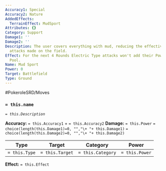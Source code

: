 ```yaml
---
Accuracy1: Special
Accuracy2: Nature
AddedEffects:
  TerrainEffect: MudSport
Attributes: {}
Category: Support
Damage1: ''
Damage2: ''
Description: The user covers everything with mud, reducing the effectiveness of electric
  attacks made on the field.
Effect: For the next 4 Rounds Electric Type attacks won't add their Power to the Damage
  Pool.
Name: Mud Sport
Power: 0
Target: Battlefield
Type: Ground
---
```


#PokeroleSRD/Moves

### `= this.name`
*`= this.Description`*

**Accuracy:** `= this.Accuracy1` + `= this.Accuracy2`
**Damage:** `= this.Power` `= choice(length(this.Damage1)=0, "","\+ "+ this.Damage1)` `= choice(length(this.Damage2)=0, "","\+ "+ this.Damage2)`

| Type          | Target          | Category          | Power          |
| ------------- | --------------- | ----------------  | -------------- |
| `= this.Type` | `= this.Target` | `= this.Category` | `= this.Power` | 

**Effect:** `= this.Effect`